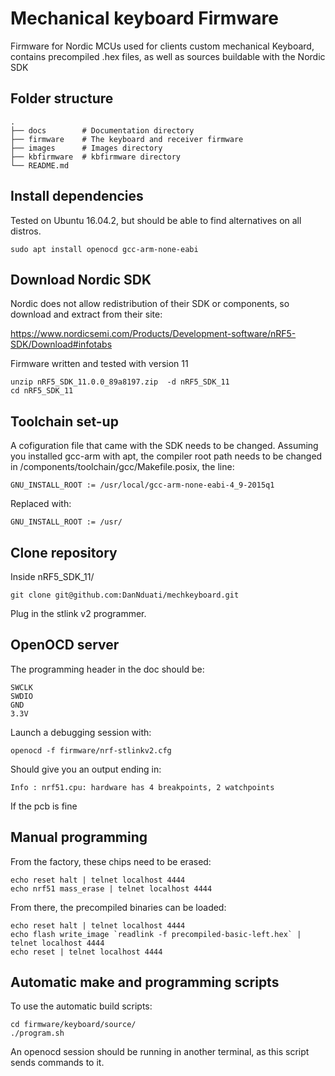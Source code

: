 # Mechanical keyboard Firmware
Firmware for Nordic MCUs used for clients custom mechanical Keyboard, contains precompiled .hex files, as well as sources buildable with the Nordic SDK

## Folder structure
	.
	├── docs        # Documentation directory
	├── firmware    # The keyboard and receiver firmware
	├── images      # Images directory
	├── kbfirmware  # kbfirmware directory
	└── README.md
## Install dependencies

Tested on Ubuntu 16.04.2, but should be able to find alternatives on all distros. 

```
sudo apt install openocd gcc-arm-none-eabi
```

## Download Nordic SDK

Nordic does not allow redistribution of their SDK or components, so download and extract from their site:

https://www.nordicsemi.com/Products/Development-software/nRF5-SDK/Download#infotabs

Firmware written and tested with version 11

```
unzip nRF5_SDK_11.0.0_89a8197.zip  -d nRF5_SDK_11
cd nRF5_SDK_11
```

## Toolchain set-up

A cofiguration file that came with the SDK needs to be changed. Assuming you installed gcc-arm with apt, the compiler root path needs to be changed in /components/toolchain/gcc/Makefile.posix, the line:
```
GNU_INSTALL_ROOT := /usr/local/gcc-arm-none-eabi-4_9-2015q1
```
Replaced with:
```
GNU_INSTALL_ROOT := /usr/
```

## Clone repository
Inside nRF5_SDK_11/
```
git clone git@github.com:DanNduati/mechkeyboard.git
```

Plug in the stlink v2 programmer.

## OpenOCD server
The programming header in the doc should be: 
```
SWCLK
SWDIO
GND
3.3V
```

Launch a debugging session with:
```
openocd -f firmware/nrf-stlinkv2.cfg
```
Should give you an output ending in:
```
Info : nrf51.cpu: hardware has 4 breakpoints, 2 watchpoints
```
If the pcb is fine


## Manual programming
From the factory, these chips need to be erased:
```
echo reset halt | telnet localhost 4444
echo nrf51 mass_erase | telnet localhost 4444
```
From there, the precompiled binaries can be loaded:
```
echo reset halt | telnet localhost 4444
echo flash write_image `readlink -f precompiled-basic-left.hex` | telnet localhost 4444
echo reset | telnet localhost 4444
```

## Automatic make and programming scripts
To use the automatic build scripts:
```
cd firmware/keyboard/source/
./program.sh
```
An openocd session should be running in another terminal, as this script sends commands to it.
